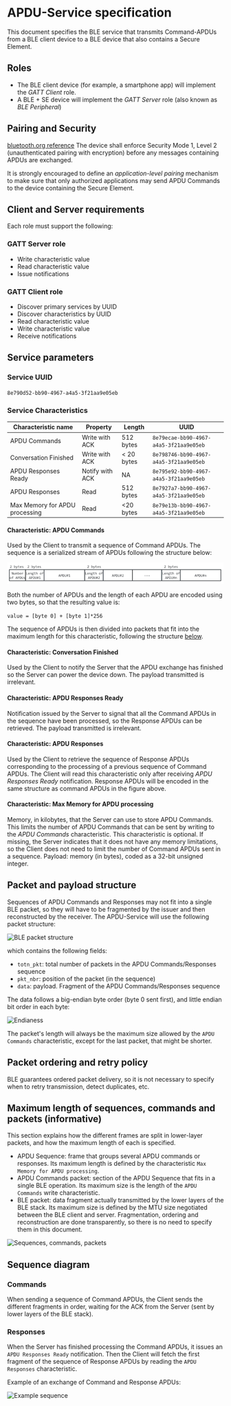 # APDU-Service specification

This document specifies the BLE service that transmits Command-APDUs from a BLE client device to a BLE device that also contains a Secure Element.

## Roles
- The BLE client device (for example, a smartphone app) will implement the *GATT Client* role.
- A BLE + SE device will implement the *GATT Server* role (also known as *BLE Peripheral*)

## Pairing and Security
[bluetooth.org reference](https://developer.bluetooth.org/TechnologyOverview/Pages/LE-Security.aspx)
The device shall enforce Security Mode 1, Level 2 (unauthenticated pairing with encryption) before any messages containing APDUs are exchanged.

It is strongly encouraged to define an *application-level pairing* mechanism to make sure that only authorized applications may send APDU Commands to the device containing the Secure Element.

## Client and Server requirements
Each role must support the following:

### GATT Server role
- Write characteristic value
- Read characteristic value
- Issue notifications

### GATT Client role
- Discover primary services by UUID
- Discover characteristics by UUID
- Read characteristic value
- Write characteristic value
- Receive notifications

## Service parameters

### Service UUID
`8e790d52-bb90-4967-a4a5-3f21aa9e05eb`

### Service Characteristics

| Characteristic name                 | Property        | Length     | UUID                                   |
|-------------------------------------|---------------- |------------|----------------------------------------|
| APDU Commands                       | Write with ACK  | 512 bytes  | `8e79ecae-bb90-4967-a4a5-3f21aa9e05eb` |
| Conversation Finished               | Write with ACK  | < 20 bytes | `8e798746-bb90-4967-a4a5-3f21aa9e05eb` |
| APDU Responses Ready                | Notify with ACK | NA         | `8e795e92-bb90-4967-a4a5-3f21aa9e05eb` |
| APDU Responses                      | Read            | 512 bytes  | `8e7927a7-bb90-4967-a4a5-3f21aa9e05eb` |
| Max Memory for APDU processing      | Read            | <20 bytes  | `8e79e13b-bb90-4967-a4a5-3f21aa9e05eb` |

#### Characteristic: APDU Commands
Used by the Client to transmit a sequence of Command APDUs. The sequence is a serialized stream of APDUs following the structure below:

![APDU Command sequence](fig/command-apdu-sequence.png)

Both the number of APDUs and the length of each APDU are encoded using two bytes, so that the resulting value is:

```value = [byte 0] + [byte 1]*256```

The sequence of APDUs is then divided into packets that fit into the maximum length for this characteristic, following the structure [below](#packet).

#### Characteristic: Conversation Finished
Used by the Client to notify the Server that the APDU exchange has finished so the Server can power the device down.
The payload transmitted is irrelevant.

#### Characteristic: APDU Responses Ready
Notification issued by the Server to signal that all the Command APDUs in the sequence have been processed, so the Response APDUs can be retrieved. The payload transmitted is irrelevant.

#### Characteristic: APDU Responses
Used by the Client to retrieve the sequence of Response APDUs corresponding to the processing of a previous sequence of Command APDUs. The Client will read this characteristic only after receiving *APDU Responses Ready* notification. Response APDUs will be encoded in the same structure as command APDUs in the figure above.

#### Characteristic: Max Memory for APDU processing
Memory, in kilobytes, that the Server can use to store APDU Commands. This limits the number of APDU Commands that can be sent by writing to the *APDU Commands* characteristic.
This characteristic is optional. If missing, the Server indicates that it does not have any memory limitations, so the Client does not need to limit the number of Command APDUs sent in a sequence.
Payload: memory (in bytes), coded as a 32-bit unsigned integer.

## <a name="packet"></a> Packet and payload structure
Sequences of APDU Commands and Responses may not fit into a single BLE packet, so they will have to be fragmented by the issuer and then reconstructed by the receiver. The APDU-Service will use the following packet structure:

![BLE packet structure](fig/ble-packet-structure.png)

which contains the following fields:
- `totn_pkt`: total number of packets in the APDU Commands/Responses sequence
- `pkt_nbr`: position of the packet (in the sequence)
- `data`: payload. Fragment of the APDU Commands/Responses sequence

The data follows a big-endian byte order (byte 0 sent first), and little endian bit order in each byte:

![Endianess](fig/endianess.png)


The packet's length will always be the maximum size allowed by the `APDU Commands` characteristic, except for the last packet, that might be shorter.

## Packet ordering and retry policy

BLE guarantees ordered packet delivery, so it is not necessary to specify when to retry transmission, detect duplicates, etc.

## Maximum length of sequences, commands and packets (informative)
This section explains how the different frames are split in lower-layer packets, and how the maximum length of each is specified.
- APDU Sequence: frame that groups several APDU commands or responses. Its maximum length is defined by the characteristic `Max Memory for APDU processing`.
- APDU Commands packet: section of the APDU Sequence that fits in a single BLE operation. Its maximum size is the length of the `APDU Commands` write characteristic.
- BLE packet: data fragment actually transmitted by the lower layers of the BLE stack. Its maximum size is defined by the MTU size negotiated between the BLE client and server. Fragmentation, ordering and reconstruction are done transparently, so there is no need to specify them in this document. 

![Sequences, commands, packets](fig/sequences-commands-packets.png)

## Sequence diagram

### Commands

When sending a sequence of Command APDUs, the Client sends the different fragments in order, waiting for the ACK from the Server (sent by lower layers of the BLE stack). 

### Responses

When the Server has finished processing the Command APDUs, it issues an `APDU Responses Ready` notification. Then the Client will fetch the first fragment of the sequence of Response APDUs by reading the `APDU Responses` characteristic.

Example of an exchange of Command and Response APDUs:

![Example sequence](fig/example-sequence.png)
